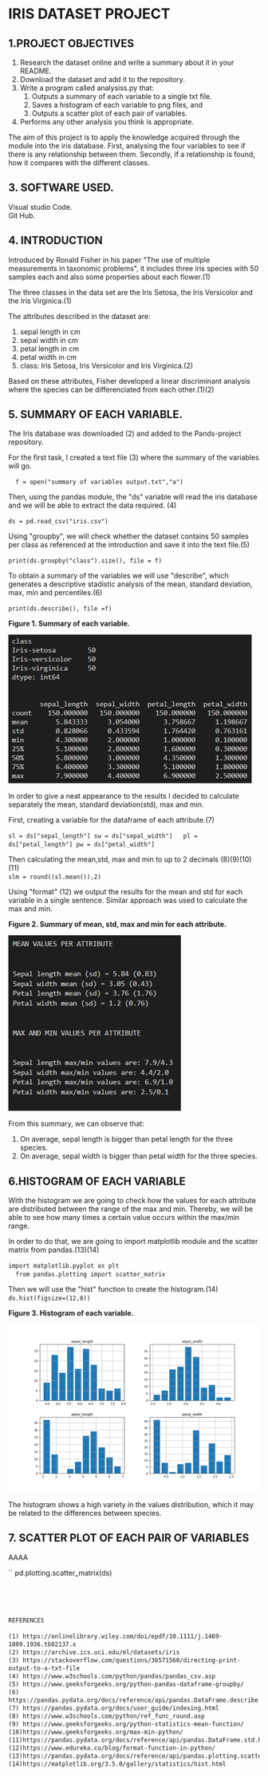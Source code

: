 # IRIS DATASET PROJECT

## 1.PROJECT OBJECTIVES

1. Research the dataset online and write a summary about it in your README.
2. Download the dataset and add it to the repository.
3. Write a program called analysiss.py that:
    1. Outputs a summary of each variable to a single txt file.
    2. Saves a histogram of each variable to png files, and
    3. Outputs a scatter plot of each pair of variables.
4. Performs any other analysis you think is appropriate.

The aim of this project is to apply the knowledge acquired through the module into the iris database. 
First, analysing the four variables to see if there is any relationship between them.
Secondly, if a relationship is found, how it compares with the different classes. 

## 3. SOFTWARE USED.

Visual studio Code.  
Git Hub.

## 4. INTRODUCTION

Introduced by Ronald Fisher in his paper "The use of multiple measurements in taxonomic problems", it includes three iris species with 50 samples each and also some properties about each flower.(1)

The three classes in the data set are the Iris Setosa, the Iris Versicolor and the Iris Virginica.(1)

The attributes described in the dataset are: 
  1. sepal length in cm
  2. sepal width in cm
  3. petal length in cm
  4. petal width in cm
  5. class: Iris Setosa, Iris Versicolor and Iris Virginica.(2)

Based on these attributes, Fisher developed a linear discriminant analysis where the species can be differenciated from each other.(1)(2)

## 5. SUMMARY OF EACH VARIABLE.

The Iris database was downloaded (2) and added to the Pands-project repository.

For the first task, I created a text file (3) where the summary of the variables will go.  

``  
f = open("summary of variables output.txt","a")
``

Then, using the pandas module, the "ds" variable will read the iris database and we will be able to extract the data required. (4)

``
ds = pd.read_csv("iris.csv")
``

Using "groupby", we will check whether the dataset contains 50 samples per class as referenced at the introduction and save it into the text file.(5)

``
print(ds.groupby("class").size(), file = f)
``

To obtain a summary of the variables we will use "describe", which generates a descriptive stadistic analysis of the mean, standard deviation, max, min and percentiles.(6)

``
print(ds.describe(), file =f)
``

**Figure 1. Summary of each variable.**

![alt text](https://github.com/RobVergano/pands-project-/blob/main/Screenshots%20from%20analysis.py/Summary%20of%20each%20variable.png)

In order to give a neat appearance to the results I decided to calculate separately the mean, standard deviation(std), max and min. 

First, creating a variable for the dataframe of each attribute.(7)

``
sl = ds["sepal_length"]
sw = ds["sepal_width"]  
pl = ds["petal_length"]
pw = ds["petal_width"]
``  

Then calculating the mean,std, max and min to up to 2 decimals (8)(9)(10)(11)  
``
slm = round((sl.mean()),2)
``
  
Using "format" (12) we output the results for the mean and std for each variable in a single sentence. Similar approach was used to calculate the max and min.  
  
**Figure 2. Summary of mean, std, max and min for each attribute.**    

![alt text](https://github.com/RobVergano/pands-project-/blob/main/Screenshots%20from%20analysis.py/meanstdmaxmin.png)

From this summary, we can observe that:  
1. On average, sepal length is bigger than petal length for the three species.
2. On average, sepal width is bigger than petal width for the three species.  

## 6.HISTOGRAM OF EACH VARIABLE  

With the histogram we are going to check how the values for each attribute are distributed between the range of the max and min. Thereby, we will be able to see how many times a certain value occurs within the max/min range.

In order to do that, we are going to import matplotlib module and the scatter matrix from pandas.(13)(14)

``
import matplotlib.pyplot as plt 
``  
``  
from pandas.plotting import scatter_matrix 
``  

Then we will use the "hist" function to create the histogram.(14)  
``
ds.hist(figsize=(12,8))
``

**Figure 3. Histogram of each variable.**

![alt text](https://github.com/RobVergano/pands-project-/blob/main/Histogram/Histogram.png)

The histogram shows a high variety in the values distribution, which it may be related to the differences between species.

## 7. SCATTER PLOT OF EACH PAIR OF VARIABLES

AAAA

``
pd.plotting.scatter_matrix(ds)
```




REFERENCES

(1) https://onlinelibrary.wiley.com/doi/epdf/10.1111/j.1469-1809.1936.tb02137.x  
(2) https://archive.ics.uci.edu/ml/datasets/iris  
(3) https://stackoverflow.com/questions/36571560/directing-print-output-to-a-txt-file  
(4) https://www.w3schools.com/python/pandas/pandas_csv.asp  
(5) https://www.geeksforgeeks.org/python-pandas-dataframe-groupby/  
(6) https://pandas.pydata.org/docs/reference/api/pandas.DataFrame.describe.html  
(7) https://pandas.pydata.org/docs/user_guide/indexing.html  
(8) https://www.w3schools.com/python/ref_func_round.asp  
(9) https://www.geeksforgeeks.org/python-statistics-mean-function/  
(10)https://www.geeksforgeeks.org/max-min-python/  
(11)https://pandas.pydata.org/docs/reference/api/pandas.DataFrame.std.html  
(12)https://www.edureka.co/blog/format-function-in-python/  
(13)https://pandas.pydata.org/docs/reference/api/pandas.plotting.scatter_matrix.html  
(14)https://matplotlib.org/3.5.0/gallery/statistics/hist.html  


